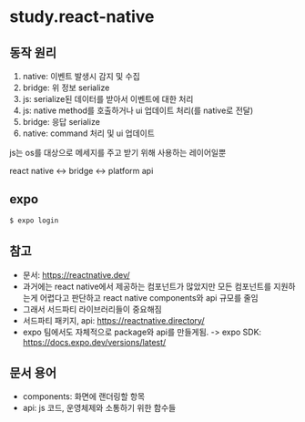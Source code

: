 # study.react-native

## 동작 원리
1. native: 이벤트 발생시 감지 및 수집
2. bridge: 위 정보 serialize
3. js: serialize된 데이터를 받아서 이벤트에 대한 처리
4. js: native method를 호출하거나 ui 업데이트 처리(를 native로 전달)
5. bridge: 응답 serialize
6. native: command 처리 및 ui 업데이트


js는 os를 대상으로 메세지를 주고 받기 위해 사용하는 레이어일뿐 

react native <-> bridge <-> platform api

## expo

```js
$ expo login
```

## 참고

- 문서: https://reactnative.dev/
- 과거에는 react native에서 제공하는 컴포넌트가 많았지만 모든 컴포넌트를 지원하는게 어렵다고 판단하고 react native components와 api 규모를 줄임
- 그래서 서드파티 라이브러리들이 중요해짐
- 서드파티 패키지, api: https://reactnative.directory/
- expo 팀에서도 자체적으로 package와 api를 만들게됨. -> expo SDK: https://docs.expo.dev/versions/latest/


## 문서 용어
- components: 화면에 랜더링할 항목
- api: js 코드, 운영체제와 소통하기 위한 함수들

  